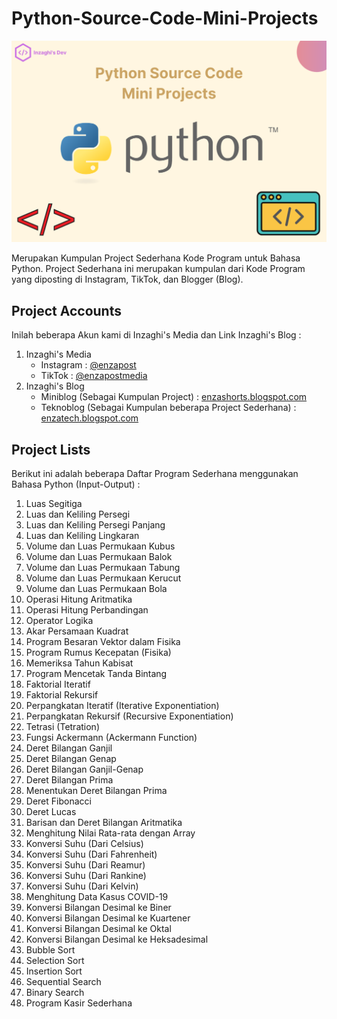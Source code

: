 # Python-Source-Code-Mini-Projects

![Python Source Code Mini Projects](/images/python-source-code-mini-projects.png)

Merupakan Kumpulan Project Sederhana Kode Program untuk Bahasa Python. Project Sederhana ini merupakan kumpulan dari Kode Program yang diposting di Instagram, TikTok, dan Blogger (Blog).

## Project Accounts

Inilah beberapa Akun kami di Inzaghi's Media dan Link Inzaghi's Blog :

1. Inzaghi's Media
   * Instagram : [@enzapost](https://www.instagram.com/enzapost)
   * TikTok : [@enzapostmedia](https://www.tiktok.com/@enzapostmedia)
2. Inzaghi's Blog
   * Miniblog (Sebagai Kumpulan Project) : [enzashorts.blogspot.com](https://enzashorts.blogspot.com)
   * Teknoblog (Sebagai Kumpulan beberapa Project Sederhana) : [enzatech.blogspot.com](https://enzatech.blogspot.com)

## Project Lists

Berikut ini adalah beberapa Daftar Program Sederhana menggunakan Bahasa Python (Input-Output) :
1. Luas Segitiga
2. Luas dan Keliling Persegi
3. Luas dan Keliling Persegi Panjang
4. Luas dan Keliling Lingkaran
5. Volume dan Luas Permukaan Kubus
6. Volume dan Luas Permukaan Balok
7. Volume dan Luas Permukaan Tabung
8. Volume dan Luas Permukaan Kerucut
9. Volume dan Luas Permukaan Bola
10. Operasi Hitung Aritmatika
11. Operasi Hitung Perbandingan
12. Operator Logika
13. Akar Persamaan Kuadrat
14. Program Besaran Vektor dalam Fisika
15. Program Rumus Kecepatan (Fisika)
16. Memeriksa Tahun Kabisat
17. Program Mencetak Tanda Bintang
18. Faktorial Iteratif
19. Faktorial Rekursif
20. Perpangkatan Iteratif (Iterative Exponentiation)
21. Perpangkatan Rekursif (Recursive Exponentiation)
22. Tetrasi (Tetration)
23. Fungsi Ackermann (Ackermann Function)
24. Deret Bilangan Ganjil
25. Deret Bilangan Genap
26. Deret Bilangan Ganjil-Genap
27. Deret Bilangan Prima
28. Menentukan Deret Bilangan Prima
29. Deret Fibonacci
30. Deret Lucas
31. Barisan dan Deret Bilangan Aritmatika
32. Menghitung Nilai Rata-rata dengan Array
33. Konversi Suhu (Dari Celsius)
34. Konversi Suhu (Dari Fahrenheit)
35. Konversi Suhu (Dari Reamur)
36. Konversi Suhu (Dari Rankine)
37. Konversi Suhu (Dari Kelvin)
38. Menghitung Data Kasus COVID-19
39. Konversi Bilangan Desimal ke Biner
40. Konversi Bilangan Desimal ke Kuartener
41. Konversi Bilangan Desimal ke Oktal
42. Konversi Bilangan Desimal ke Heksadesimal
43. Bubble Sort
44. Selection Sort
45. Insertion Sort
46. Sequential Search
47. Binary Search
48. Program Kasir Sederhana
